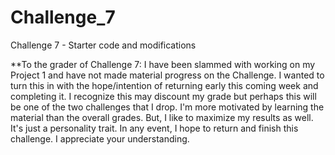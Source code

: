 # Challenge_7
Challenge 7 - Starter code and modifications

**To the grader of Challenge 7:  I have been slammed with working on my Project 1 and have not made material progress on the Challenge.  I wanted to turn this in with the hope/intention of returning early this coming week and completing it.  I recognize this may discount my grade but perhaps this will be one of the two challenges that I drop.  I'm more motivated by learning the material than the overall grades.  But, I like to maximize my results as well.  It's just a personality trait.  In any event, I hope to return and finish this challenge.  I appreciate your understanding.  
